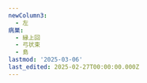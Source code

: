 ```yaml
---
newColumn3:
  - 左
病巣:
  - 縁上回
  - 弓状束
  - 島
lastmod: '2025-03-06'
last_edited: 2025-02-27T00:00:00.000Z
---
```



